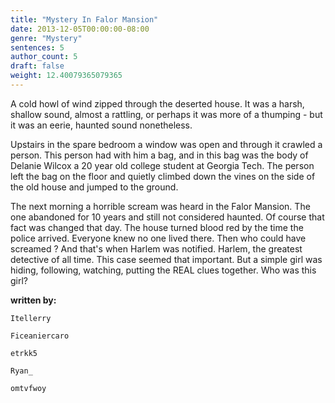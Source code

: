 ```yaml
---
title: "Mystery In Falor Mansion"
date: 2013-12-05T00:00:00-08:00
genre: "Mystery"
sentences: 5
author_count: 5
draft: false
weight: 12.40079365079365
---
```



A cold howl of wind zipped through the deserted house.
It was a harsh, shallow sound, almost a rattling, or perhaps it was more of a thumping - but it was an eerie, haunted sound nonetheless.

Upstairs in the spare bedroom a window was open and through it crawled a person. This person had with him a bag, and in this bag was the body of Delanie Wilcox a 20 year old college student at Georgia Tech. The person left the bag on the floor and quietly climbed down the vines on the side of the old house and jumped to the ground.

The next morning a horrible scream was heard in the Falor Mansion. The one abandoned for 10 years and still not considered haunted. Of course that fact was changed that day. The house turned blood red by the time the police arrived. Everyone knew no one lived there. Then who could have screamed ? And that's when Harlem was notified. Harlem, the greatest detective of all time. This case seemed that important. But a simple girl was hiding, following, watching, putting the REAL clues together.
Who was this girl?

**written by:**

`Itellerry`

`Ficeaniercaro`

`etrkk5`

`Ryan_`

`omtvfwoy`

